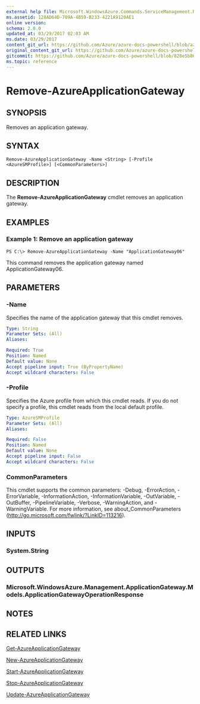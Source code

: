 ```yaml
---
external help file: Microsoft.WindowsAzure.Commands.ServiceManagement.Network.dll-Help.xml
ms.assetid: 128AD64D-709A-4B59-B233-4221A9120AE1
online version:
schema: 2.0.0
updated_at: 03/29/2017 02:03 AM
ms.date: 03/29/2017
content_git_url: https://github.com/Azure/azure-docs-powershell/blob/azurestack/azureps-cmdlets-docs/ServiceManagement/Azure/v3.7.0/Remove-AzureApplicationGateway.md
original_content_git_url: https://github.com/Azure/azure-docs-powershell/blob/azurestack/azureps-cmdlets-docs/ServiceManagement/Azure/v3.7.0/Remove-AzureApplicationGateway.md
gitcommit: https://github.com/Azure/azure-docs-powershell/blob/828e5b8648af6bdf3119ffe0cd409647f00de183
ms.topic: reference
---
```


# Remove-AzureApplicationGateway

## SYNOPSIS
Removes an application gateway.

## SYNTAX

```
Remove-AzureApplicationGateway -Name <String> [-Profile <AzureSMProfile>] [<CommonParameters>]
```

## DESCRIPTION
The **Remove-AzureApplicationGateway** cmdlet removes an application gateway.

## EXAMPLES

### Example 1: Remove an application gateway
```
PS C:\> Remove-AzureApplicationGateway -Name "ApplicationGateway06"
```

This command removes the application gateway named ApplicationGateway06.

## PARAMETERS

### -Name
Specifies the name of the application gateway that this cmdlet removes.

```yaml
Type: String
Parameter Sets: (All)
Aliases: 

Required: True
Position: Named
Default value: None
Accept pipeline input: True (ByPropertyName)
Accept wildcard characters: False
```

### -Profile
Specifies the Azure profile from which this cmdlet reads. 
If you do not specify a profile, this cmdlet reads from the local default profile.

```yaml
Type: AzureSMProfile
Parameter Sets: (All)
Aliases: 

Required: False
Position: Named
Default value: None
Accept pipeline input: False
Accept wildcard characters: False
```

### CommonParameters
This cmdlet supports the common parameters: -Debug, -ErrorAction, -ErrorVariable, -InformationAction, -InformationVariable, -OutVariable, -OutBuffer, -PipelineVariable, -Verbose, -WarningAction, and -WarningVariable. For more information, see about_CommonParameters (http://go.microsoft.com/fwlink/?LinkID=113216).

## INPUTS

### System.String

## OUTPUTS

### Microsoft.WindowsAzure.Management.ApplicationGateway.Models.ApplicationGatewayOperationResponse

## NOTES

## RELATED LINKS

[Get-AzureApplicationGateway](./Get-AzureApplicationGateway.md)

[New-AzureApplicationGateway](./New-AzureApplicationGateway.md)

[Start-AzureApplicationGateway](./Start-AzureApplicationGateway.md)

[Stop-AzureApplicationGateway](./Stop-AzureApplicationGateway.md)

[Update-AzureApplicationGateway](./Update-AzureApplicationGateway.md)


